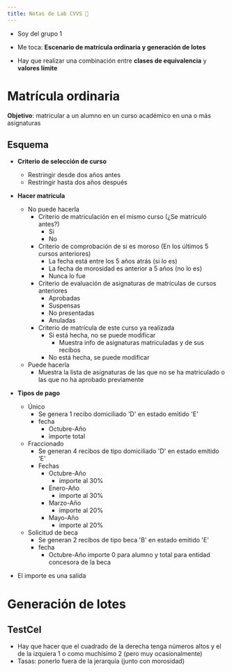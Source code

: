 ```yaml
---
title: Notas de Lab CVVS 🦺
---
```

- Soy del grupo 1

- Me toca: **Escenario de matrícula ordinaria y generación de lotes**

- Hay que realizar una combinación entre **clases de equivalencia** y **valores límite**

# Matrícula ordinaria

**Objetivo**: matricular a un alumno en un curso académico en una o más asignaturas

## Esquema

- **Criterio de selección de curso**
	- Restringir desde dos años antes
	- Restringir hasta dos años después
- **Hacer matrícula**
	- No puede hacerla
		- Criterio de matriculación en el mismo curso (¿Se matriculó antes?)
			- Si
			- No
		- Criterio de comprobación de si es moroso (En los últimos 5 cursos anteriores)
			- La fecha está entre los 5 años atrás (si lo es)
			- La fecha de morosidad es anterior a 5 años (no lo es)
			- Nunca lo fue
		- Criterio de evaluación de asignaturas de matrículas de cursos anteriores
			- Aprobadas
			- Suspensas
			- No presentadas
			- Anuladas
		- Criterio de matrícula de este curso ya realizada
			- Si está hecha, no se puede modificar
				- Muestra info de asignaturas matriculadas y de sus recibos
			- No está hecha, se puede modificar
	- Puede hacerla
		- Muestra la lista de asignaturas de las que no se ha matriculado o las que no ha aprobado previamente
- **Tipos de pago**
	- Único
		- Se genera 1 recibo domiciliado 'D' en estado emitido 'E' 
		- fecha 
			- Octubre-Año
			- importe total
	- Fraccionado
		- Se generan 4 recibos de tipo domiciliado 'D' en estado emitido 'E' 
		- Fechas
			- Octubre-Año
				- importe al 30%
			- Enero-Año
				- importe al 30%
			- Marzo-Año
				- importe al 20%
			- Mayo-Año
				- importe al 20%
	- Solicitud de beca
		- Se generan 2 recibos de tipo beca 'B' en estado emitido 'E'
		- fecha
			- Octubre-Año importe 0 para alumno y total para entidad concesora de la beca

- El importe es una salida

# Generación de lotes


## TestCel

- Hay que hacer que el cuadrado de la derecha tenga números altos y el de la izquiera 1 o como muchísimo 2 (pero muy ocasionalmente)
- Tasas: ponerlo fuera de la jerarquía (junto con morosidad)